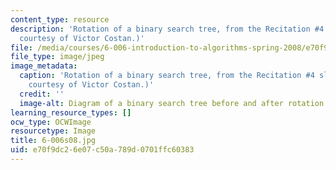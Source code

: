 ```yaml
---
content_type: resource
description: 'Rotation of a binary search tree, from the Recitation #4 slides. (Figure
  courtesy of Victor Costan.)'
file: /media/courses/6-006-introduction-to-algorithms-spring-2008/e70f9dc26e07c50a789d0701ffc60383_6-006s08.jpg
file_type: image/jpeg
image_metadata:
  caption: 'Rotation of a binary search tree, from the Recitation #4 slides. (Figure
    courtesy of Victor Costan.)'
  credit: ''
  image-alt: Diagram of a binary search tree before and after rotation.
learning_resource_types: []
ocw_type: OCWImage
resourcetype: Image
title: 6-006s08.jpg
uid: e70f9dc2-6e07-c50a-789d-0701ffc60383
---
```

